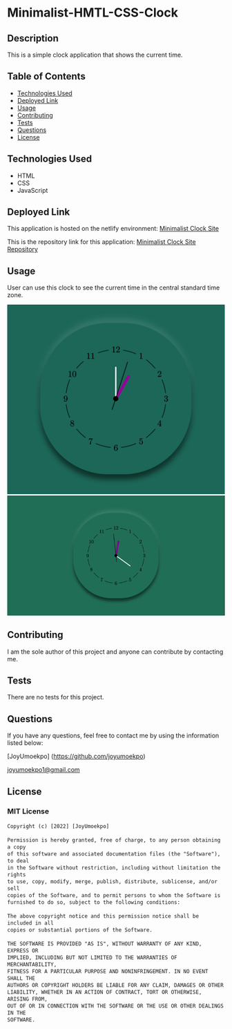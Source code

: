 # Minimalist-HMTL-CSS-Clock

## Description 

This is a simple clock application that shows the current time.
## Table of Contents

* [Technologies Used](#technologies-used)
* [Deployed Link](#deployed-link)
* [Usage](#usage)
* [Contributing](#contributing)
* [Tests](#tests)
* [Questions](#questions)
* [License](#license)

## Technologies Used
* HTML
* CSS
* JavaScript

## Deployed Link

This application is hosted on the netlify environment: [Minimalist Clock Site](https://minimalist-clock-site.netlify.app/)

This is the repository link for this application: [Minimalist Clock Site Repository](https://github.com/JoyUmoekpo/Minimalist-HMTL-CSS-Clock)

## Usage 

User can use this clock to see the current time in the central standard time zone.

![Clock](./assets/final_clock.png)
![Clock](./assets/minimalist_clock.gif)

## Contributing

I am the sole author of this project and anyone can contribute by contacting me.
## Tests

There are no tests for this project.

## Questions

If you have any questions, feel free to contact me by using the information listed below:

[JoyUmoekpo] (https://github.com/joyumoekpo)
 
 joyumoekpo1@gmail.com

## License

### MIT License

```
Copyright (c) [2022] [JoyUmoekpo]

Permission is hereby granted, free of charge, to any person obtaining a copy
of this software and associated documentation files (the "Software"), to deal
in the Software without restriction, including without limitation the rights
to use, copy, modify, merge, publish, distribute, sublicense, and/or sell
copies of the Software, and to permit persons to whom the Software is
furnished to do so, subject to the following conditions:

The above copyright notice and this permission notice shall be included in all
copies or substantial portions of the Software.

THE SOFTWARE IS PROVIDED "AS IS", WITHOUT WARRANTY OF ANY KIND, EXPRESS OR
IMPLIED, INCLUDING BUT NOT LIMITED TO THE WARRANTIES OF MERCHANTABILITY,
FITNESS FOR A PARTICULAR PURPOSE AND NONINFRINGEMENT. IN NO EVENT SHALL THE
AUTHORS OR COPYRIGHT HOLDERS BE LIABLE FOR ANY CLAIM, DAMAGES OR OTHER
LIABILITY, WHETHER IN AN ACTION OF CONTRACT, TORT OR OTHERWISE, ARISING FROM,
OUT OF OR IN CONNECTION WITH THE SOFTWARE OR THE USE OR OTHER DEALINGS IN THE
SOFTWARE.
```